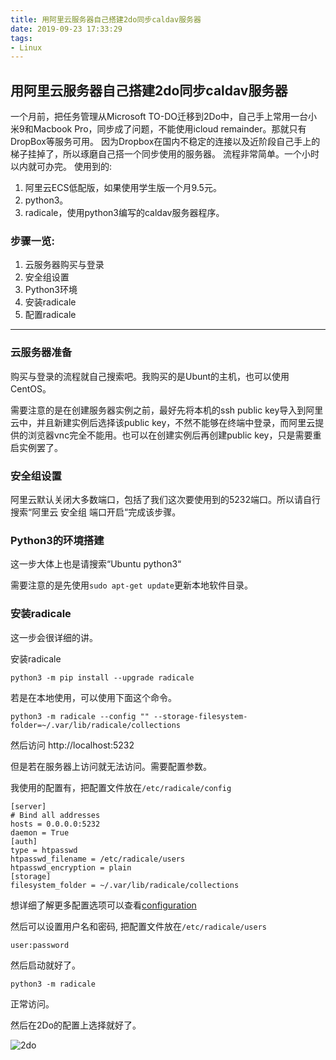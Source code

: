 ```yaml
---
title: 用阿里云服务器自己搭建2do同步caldav服务器
date: 2019-09-23 17:33:29
tags:
- Linux
---
```




## 用阿里云服务器自己搭建2do同步caldav服务器
一个月前，把任务管理从Microsoft TO-DO迁移到2Do中，自己手上常用一台小米9和Macbook Pro，同步成了问题，不能使用icloud remainder。那就只有DropBox等服务可用。
因为Dropbox在国内不稳定的连接以及近阶段自己手上的梯子挂掉了，所以琢磨自己搭一个同步使用的服务器。
流程非常简单。一个小时以内就可办完。
使用到的:
1. 阿里云ECS低配版，如果使用学生版一个月9.5元。
2. python3。
3. radicale，使用python3编写的caldav服务器程序。

### 步骤一览: 
1. 云服务器购买与登录
2. 安全组设置
3. Python3环境
4. 安装radicale
5. 配置radicale

---

### 云服务器准备

购买与登录的流程就自己搜索吧。我购买的是Ubunt的主机，也可以使用CentOS。

需要注意的是在创建服务器实例之前，最好先将本机的ssh public key导入到阿里云中，并且新建实例后选择该public key，不然不能够在终端中登录，而阿里云提供的浏览器vnc完全不能用。也可以在创建实例后再创建public key，只是需要重启实例罢了。

### 安全组设置

阿里云默认关闭大多数端口，包括了我们这次要使用到的5232端口。所以请自行搜索“阿里云 安全组 端口开启“完成该步骤。



### Python3的环境搭建

这一步大体上也是请搜索“Ubuntu python3“

需要注意的是先使用`sudo apt-get update`更新本地软件目录。



### 安装radicale

这一步会很详细的讲。

安装radicale

```
python3 -m pip install --upgrade radicale 
```
若是在本地使用，可以使用下面这个命令。

```shell
python3 -m radicale --config "" --storage-filesystem-folder=~/.var/lib/radicale/collections
```

然后访问 http://localhost:5232

但是若在服务器上访问就无法访问。需要配置参数。

我使用的配置有，把配置文件放在`/etc/radicale/config`

```
[server]
# Bind all addresses
hosts = 0.0.0.0:5232
daemon = True
[auth]
type = htpasswd
htpasswd_filename = /etc/radicale/users
htpasswd_encryption = plain
[storage]
filesystem_folder = ~/.var/lib/radicale/collections
```

想详细了解更多配置选项可以查看[configuration](https://radicale.org/configuration/)

然后可以设置用户名和密码, 把配置文件放在`/etc/radicale/users`

```
user:password
```

然后启动就好了。

```
python3 -m radicale
```

正常访问。

然后在2Do的配置上选择就好了。

![2do](http://ww4.sinaimg.cn/large/006y8mN6gy1g79utaszl2j313a0tu4en.jpg)